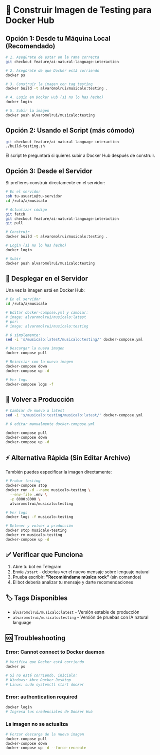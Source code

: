 # 🐳 Construir Imagen de Testing para Docker Hub

## Opción 1: Desde tu Máquina Local (Recomendado)

```bash
# 1. Asegúrate de estar en la rama correcta
git checkout feature/ai-natural-language-interaction

# 2. Asegúrate de que Docker está corriendo
docker ps

# 3. Construir la imagen con tag testing
docker build -t alvaromolrui/musicalo:testing .

# 4. Login en Docker Hub (si no lo has hecho)
docker login

# 5. Subir la imagen
docker push alvaromolrui/musicalo:testing
```

## Opción 2: Usando el Script (más cómodo)

```bash
git checkout feature/ai-natural-language-interaction
./build-testing.sh
```

El script te preguntará si quieres subir a Docker Hub después de construir.

## Opción 3: Desde el Servidor

Si prefieres construir directamente en el servidor:

```bash
# En el servidor
ssh tu-usuario@tu-servidor
cd /ruta/a/musicalo

# Actualizar código
git fetch
git checkout feature/ai-natural-language-interaction
git pull

# Construir
docker build -t alvaromolrui/musicalo:testing .

# Login (si no lo has hecho)
docker login

# Subir
docker push alvaromolrui/musicalo:testing
```

## 🚀 Desplegar en el Servidor

Una vez la imagen está en Docker Hub:

```bash
# En el servidor
cd /ruta/a/musicalo

# Editar docker-compose.yml y cambiar:
# image: alvaromolrui/musicalo:latest
# por:
# image: alvaromolrui/musicalo:testing

# O simplemente:
sed -i 's/musicalo:latest/musicalo:testing/' docker-compose.yml

# Descargar la nueva imagen
docker-compose pull

# Reiniciar con la nueva imagen
docker-compose down
docker-compose up -d

# Ver logs
docker-compose logs -f
```

## 🔄 Volver a Producción

```bash
# Cambiar de nuevo a latest
sed -i 's/musicalo:testing/musicalo:latest/' docker-compose.yml

# O editar manualmente docker-compose.yml

docker-compose pull
docker-compose down
docker-compose up -d
```

## ⚡ Alternativa Rápida (Sin Editar Archivo)

También puedes especificar la imagen directamente:

```bash
# Probar testing
docker-compose stop
docker run -d --name musicalo-testing \
  --env-file .env \
  -p 8000:8000 \
  alvaromolrui/musicalo:testing

# Ver logs
docker logs -f musicalo-testing

# Detener y volver a producción
docker stop musicalo-testing
docker rm musicalo-testing
docker-compose up -d
```

## ✅ Verificar que Funciona

1. Abre tu bot en Telegram
2. Envía `/start` - deberías ver el nuevo mensaje sobre lenguaje natural
3. Prueba escribir: **"Recomiéndame música rock"** (sin comandos)
4. El bot debería analizar tu mensaje y darte recomendaciones

## 🏷️ Tags Disponibles

- `alvaromolrui/musicalo:latest` - Versión estable de producción
- `alvaromolrui/musicalo:testing` - Versión de pruebas con IA natural language

## 🆘 Troubleshooting

### Error: Cannot connect to Docker daemon

```bash
# Verifica que Docker está corriendo
docker ps

# Si no está corriendo, inícialo:
# Windows: Abre Docker Desktop
# Linux: sudo systemctl start docker
```

### Error: authentication required

```bash
docker login
# Ingresa tus credenciales de Docker Hub
```

### La imagen no se actualiza

```bash
# Forzar descarga de la nueva imagen
docker-compose pull
docker-compose down
docker-compose up -d --force-recreate
```

